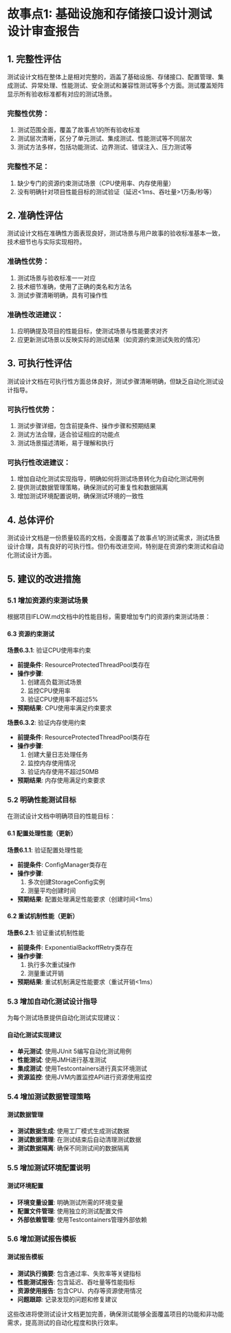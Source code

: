 # 故事点1: 基础设施和存储接口设计测试设计审查报告

## 1. 完整性评估

测试设计文档在整体上是相对完整的，涵盖了基础设施、存储接口、配置管理、集成测试、异常处理、性能测试、安全测试和兼容性测试等多个方面。测试覆盖矩阵显示所有验收标准都有对应的测试场景。

### 完整性优势：
1. 测试范围全面，覆盖了故事点1的所有验收标准
2. 测试层次清晰，区分了单元测试、集成测试、性能测试等不同层次
3. 测试方法多样，包括功能测试、边界测试、错误注入、压力测试等

### 完整性不足：
1. 缺少专门的资源约束测试场景（CPU使用率、内存使用量）
2. 没有明确针对项目性能目标的测试验证（延迟<1ms、吞吐量>1万条/秒等）

## 2. 准确性评估

测试设计文档在准确性方面表现良好，测试场景与用户故事的验收标准基本一致，技术细节也与实际实现相符。

### 准确性优势：
1. 测试场景与验收标准一一对应
2. 技术细节准确，使用了正确的类名和方法名
3. 测试步骤清晰明确，具有可操作性

### 准确性改进建议：
1. 应明确提及项目的性能目标，使测试场景与性能要求对齐
2. 应更新测试场景以反映实际的测试结果（如资源约束测试失败的情况）

## 3. 可执行性评估

测试设计文档在可执行性方面总体良好，测试步骤清晰明确，但缺乏自动化测试设计指导。

### 可执行性优势：
1. 测试步骤详细，包含前提条件、操作步骤和预期结果
2. 测试方法合理，适合验证相应的功能点
3. 测试场景描述清晰，易于理解和执行

### 可执行性改进建议：
1. 增加自动化测试实现指导，明确如何将测试场景转化为自动化测试用例
2. 提供测试数据管理策略，确保测试的可重复性和数据隔离
3. 增加测试环境配置说明，确保测试环境的一致性

## 4. 总体评价

测试设计文档是一份质量较高的文档，全面覆盖了故事点1的测试需求，测试场景设计合理，具有良好的可执行性。但仍有改进空间，特别是在资源约束测试和自动化测试设计方面。

## 5. 建议的改进措施

### 5.1 增加资源约束测试场景

根据项目IFLOW.md文档中的性能目标，需要增加专门的资源约束测试场景：

#### 6.3 资源约束测试
**场景6.3.1**: 验证CPU使用率约束
- **前提条件**: ResourceProtectedThreadPool类存在
- **操作步骤**:
  1. 创建高负载测试场景
  2. 监控CPU使用率
  3. 验证CPU使用率不超过5%
- **预期结果**: CPU使用率满足约束要求

**场景6.3.2**: 验证内存使用约束
- **前提条件**: ResourceProtectedThreadPool类存在
- **操作步骤**:
  1. 创建大量日志处理任务
  2. 监控内存使用情况
  3. 验证内存使用不超过50MB
- **预期结果**: 内存使用满足约束要求

### 5.2 明确性能测试目标

在测试设计文档中明确项目的性能目标：

#### 6.1 配置处理性能（更新）
**场景6.1.1**: 验证配置处理性能
- **前提条件**: ConfigManager类存在
- **操作步骤**:
  1. 多次创建StorageConfig实例
  2. 测量平均创建时间
- **预期结果**: 配置处理满足性能要求（创建时间<1ms）

#### 6.2 重试机制性能（更新）
**场景6.2.1**: 验证重试机制性能
- **前提条件**: ExponentialBackoffRetry类存在
- **操作步骤**:
  1. 执行多次重试操作
  2. 测量重试开销
- **预期结果**: 重试机制满足性能要求（重试开销<1ms）

### 5.3 增加自动化测试设计指导

为每个测试场景提供自动化测试实现建议：

#### 自动化测试实现建议
- **单元测试**: 使用JUnit 5编写自动化测试用例
- **性能测试**: 使用JMH进行基准测试
- **集成测试**: 使用Testcontainers进行真实环境测试
- **资源监控**: 使用JVM内置监控API进行资源使用监控

### 5.4 增加测试数据管理策略

#### 测试数据管理
- **测试数据生成**: 使用工厂模式生成测试数据
- **测试数据清理**: 在测试结束后自动清理测试数据
- **测试数据隔离**: 确保不同测试间的数据隔离

### 5.5 增加测试环境配置说明

#### 测试环境配置
- **环境变量设置**: 明确测试所需的环境变量
- **配置文件管理**: 使用独立的测试配置文件
- **外部依赖管理**: 使用Testcontainers管理外部依赖

### 5.6 增加测试报告模板

#### 测试报告模板
- **测试执行摘要**: 包含通过率、失败率等关键指标
- **性能测试报告**: 包含延迟、吞吐量等性能指标
- **资源使用报告**: 包含CPU、内存等资源使用情况
- **问题跟踪**: 记录发现的问题和修复建议

这些改进将使测试设计文档更加完善，确保测试能够全面覆盖项目的功能和非功能需求，提高测试的自动化程度和执行效率。